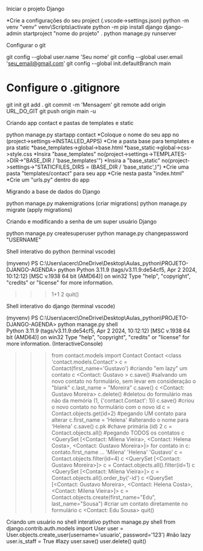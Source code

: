 Iniciar o projeto Django

*Crie a configurações do seu project (.vscode->settings.json)
python -m venv "venv"
venv\Scripts\activate
python -m pip install django
django-admin startproject "nome do projeto" .
python manage.py runserver

Configurar o git

git config --global user.name 'Seu nome'
git config --global user.email 'seu_email@gmail.com'
git config --global init.defaultBranch main
# Configure o .gitignore
git init
git add .
git commit -m 'Mensagem'
git remote add origin URL_DO_GIT
git push origin main -u

Criando app contact e pastas de templates e static

python manage.py startapp contact
*Coloque o nome do seu app no (project->settings->INSTALLED_APPS)
*Crie a pasta base para templates e pra static
*base_templates->global->base.html
*base_static->global->css->style.css
*Insira "base_templates" no(project->settings->TEMPLATES->DIR->"BASE_DIR / 'base_templates'")
*Insira a "base_static" no(project->settings->"STATICFILES_DIRS = (BASE_DIR / 'base_static',)")
*Crie uma pasta "templates/contact" para seu app
*Crie nesta pasta "index.html"
*Crie um "urls.py" dentro do app

Migrando a base de dados do Django

python manage.py makemigrations  (criar migrations)
python manage.py migrate (apply migrations)

Criando e modificando a senha de um super usuário Django

python manage.py createsuperuser
python manage.py changepassword "USERNAME"

Shell interativo do python (terminal vscode) 

(myvenv) PS C:\Users\acerc\OneDrive\Desktop\Aulas_python\PROJETO-DJANGO-AGENDA> python
Python 3.11.9 (tags/v3.11.9:de54cf5, Apr  2 2024, 10:12:12) [MSC v.1938 64 bit (AMD64)] on win32
Type "help", "copyright", "credits" or "license" for more information.
>>> 1+1
2
>>> quit()

Shell interativo do django (terminal vscode) 

(myvenv) PS C:\Users\acerc\OneDrive\Desktop\Aulas_python\PROJETO-DJANGO-AGENDA> python manage.py shell        
Python 3.11.9 (tags/v3.11.9:de54cf5, Apr  2 2024, 10:12:12) [MSC v.1938 64 bit (AMD64)] on win32
Type "help", "copyright", "credits" or "license" for more information.
(InteractiveConsole)
>>> from contact.models import Contact
>>> Contact
<class 'contact.models.Contact'>
>>> c = Contact(first_name='Gustavo') #criando "em lazy" um contato
>>> c
<Contact: Gustavo >
>>> c.save() #salvando um novo contato no formulário, sem levar em consideração o "blank"
>>> c.last_name = "Moreira"
>>> c.save()
>>> c
<Contact: Gustavo Moreira>
>>> c.delete() #deletou do formulário mas não da memória
(1, {'contact.Contact': 1})
>>> c.save() #criou o novo contato no formulário com o novo id
>>> c = Contact.objects.get(id=2) #pegando UM contato para alterar
>>> c.first_name = 'Helena' #alterando o nome para 'Helena'
>>> c.save()
>>> c.pk #chave primária (id)
2
>>> c = Contact.objects.all() #pegando TODOS os contatos 
>>> c
<QuerySet [<Contact: Milena Vieira>, <Contact: Helena Costa>, <Contact: Gustavo Moreira>]>
>>> for contato in c: contato.first_name
...
'Milena'
'Helena'
'Gustavo'
>>> c = Contact.objects.filter(id=4)
>>> c
<QuerySet [<Contact: Gustavo Moreira>]>
>>> c = Contact.objects.all().filter(id=1)
>>> c
<QuerySet [<Contact: Milena Vieira>]>
>>> c = Contact.objects.all().order_by('-id')
>>> c
<QuerySet [<Contact: Gustavo Moreira>, <Contact: Helena Costa>, <Contact: Milena Vieira>]>
>>> c = Contact.objects.create(first_name="Edu", last_name="Sousa") #criar um contato diretamente no formulário
>>> c
<Contact: Edu Sousa>
>>> quit()

Criando um usuário no shell interativo
python manage.py shell
from django.contrib.auth.models import User
user = User.objects.create_user(username='usuario', password='123') #não lazy
user.is_staff = True #lazy
user.save()
user.delete()
quit()





